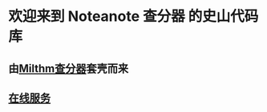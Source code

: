 # 欢迎来到 Noteanote 查分器 的史山代码库
## 由[Milthm查分器](https://github.com/mkzi-nya/milthm-calculator-web)套壳而来
## [在线服务](https://mkzi-nya.github.io/notanote-calculator/)
